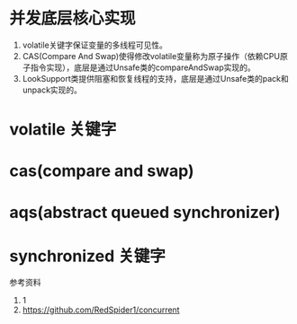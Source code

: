 # 并发底层核心实现

1. volatile关键字保证变量的多线程可见性。
2. CAS(Compare And Swap)使得修改volatile变量称为原子操作（依赖CPU原子指令实现），底层是通过Unsafe类的compareAndSwap实现的。
3. LookSupport类提供阻塞和恢复线程的支持，底层是通过Unsafe类的pack和unpack实现的。

# volatile 关键字

# cas(compare and swap)

# aqs(abstract queued synchronizer)

# synchronized 关键字


参考资料

1. 1
1. <https://github.com/RedSpider1/concurrent>

